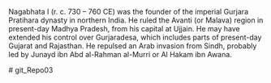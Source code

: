 Nagabhata I (r. c. 730 – 760 CE) was the founder of the imperial Gurjara Pratihara dynasty in northern India. He ruled the Avanti (or Malava) region in present-day Madhya Pradesh, from his capital at Ujjain. He may have extended his control over Gurjaradesa, which includes parts of present-day Gujarat and Rajasthan. He repulsed an Arab invasion from Sindh, probably led by Junayd ibn Abd al-Rahman al-Murri or Al Hakam ibn Awana.

#   g i t _ R e p o 0 3  
 